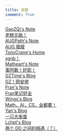 ```yaml
---
title: 友链
comment: True
---
```


<div class="flink-list">

<div class="flink-list-item">
    <a href="https://gaozqi.github.io/note/" title="Gaozqi's Note" target="_blank">
        <div class="flink-item-icon">
            <img src="../assets/GaoZQi.jpg" alt="">
        </div>
        <div class="flink-item-name heti-skip">GaoZQi's Note</div>
        <div class="flink-item-desc">老糕无敌！</div>
    </a>
</div>

<div class="flink-list-item">
    <a href="https://shzaiz.github.io" title="AUGPath's Note" target="_blank">
        <div class="flink-item-icon">
            <img src="../assets/AUGPath.jpg" alt="">
        </div>
        <div class="flink-item-name heti-skip">AUGPath's Note</div>
        <div class="flink-item-desc">AUG 膜膜</div>
    </a>
</div>

<div class="flink-list-item">
    <a href="https://tonycrane.cc/" title="TonyCrane's Home" target="_blank">
        <div class="flink-item-icon">
            <img src="../assets/TonyCrane.jpg" alt="">
        </div>
        <div class="flink-item-name heti-skip">TonyCrane's Home</div>
        <div class="flink-item-desc">xgnb！</div>
    </a>
</div>

<div class="flink-list-item">
    <a href="https://matheart.github.io/" title="Matheart's Note" target="_blank">
        <div class="flink-item-icon">
            <img src="../assets/Matheart.jpg" alt="">
        </div>
        <div class="flink-item-name heti-skip">Matheart's Note</div>
        <div class="flink-item-desc">事阿数！好耶！</div>
    </a>
</div>

<div class="flink-list-item">
    <a href="https://blog.gztime.cc/" title="GZTime's Blog" target="_blank">
        <div class="flink-item-icon">
            <img src="../assets/GZTime.jpg" alt="">
        </div>
        <div class="flink-item-name heti-skip">GZTime's Blog</div>
        <div class="flink-item-desc">GZ！网安佬</div>
    </a>
</div>

<div class="flink-list-item">
    <a href="https://zmx0142857.github.io/note/" title="Fran's Note" target="_blank">
        <div class="flink-item-icon">
            <img src="../assets/Fran.jpg" alt="">
        </div>
        <div class="flink-item-name heti-skip">Fran's Note</div>
        <div class="flink-item-desc">Fran笔记好全</div>
    </a>
</div>

<div class="flink-list-item">
    <a href="https://wings236.github.io/" title="Wings's Blog" target="_blank">
        <div class="flink-item-icon">
            <img src="../assets/Wings.jpg" alt="">
        </div>
        <div class="flink-item-name heti-skip">Wings's Blog</div>
        <div class="flink-item-desc">Math，AI，CS，全都要！</div>
    </a>
</div>

<div class="flink-list-item">
    <a href="https://yan-zero.github.io/" title="Yan's Blog" target="_blank">
        <div class="flink-item-icon">
            <img src="../assets/Yan.jpg" alt="">
        </div>
        <div class="flink-item-name heti-skip">Yan's Blog</div>
        <div class="flink-item-desc">一只大笨蛋</div>
    </a>
</div>

<div class="flink-list-item">
    <a href="https://lifecheckpoint.github.io/" title="Lchpt's Blog" target="_blank">
        <div class="flink-item-icon">
            <img src="../assets/LDD.png" alt="">
        </div>
        <div class="flink-item-name heti-skip">Lchpt's Blog</div>
        <div class="flink-item-desc">两个 DD 之间的相遇（？）</div>
    </a>
</div>

</div>